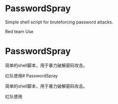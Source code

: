 # PasswordSpray

Simple shell script for bruteforcing password attacks. 

Red team Use

# PasswordSpray

简单的shell脚本，用于暴力破解密码攻击。

红队使用# PasswordSpray


简单的shell脚本，用于暴力破解密码攻击。

红队使用
